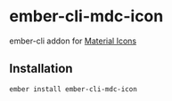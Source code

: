 ember-cli-mdc-icon
======================

ember-cli addon for [Material Icons](https://material.io/tools/icons/)

Installation
------------

    ember install ember-cli-mdc-icon

